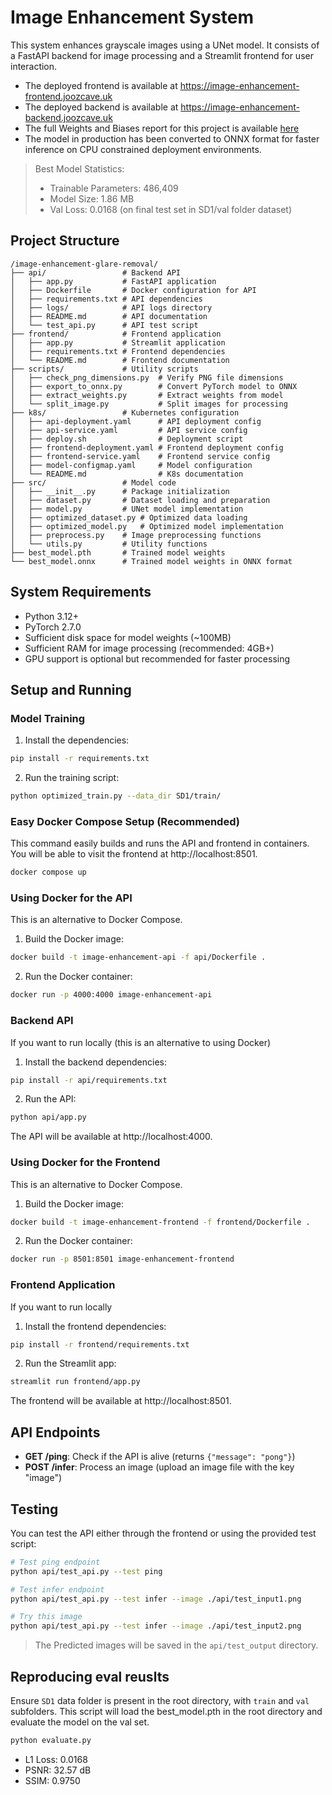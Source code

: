 # Image Enhancement System

This system enhances grayscale images using a UNet model. It consists of a FastAPI backend for image processing and a Streamlit frontend for user interaction.
- The deployed frontend is available at https://image-enhancement-frontend.joozcave.uk
- The deployed backend is available at https://image-enhancement-backend.joozcave.uk
- The full Weights and Biases report for this project is available [here](https://wandb.ai/jooz-cave/image-deglaring-sweep/reports/Image-De-glaring---VmlldzoxMjg0MTExMw?accessToken=npyx1xtj55rqrp8lqvzuauc3uur79os9udklwnustgslmelvqld3vqhlrn0amz61)
- The model in production has been converted to ONNX format for faster inference on CPU constrained deployment environments.

> Best Model Statistics:
> - Trainable Parameters: 486,409
> - Model Size: 1.86 MB
> - Val Loss: 0.0168 (on final test set in SD1/val folder dataset)


## Project Structure

```
/image-enhancement-glare-removal/
├── api/                 # Backend API
│   ├── app.py           # FastAPI application
│   ├── Dockerfile       # Docker configuration for API
│   ├── requirements.txt # API dependencies
│   ├── logs/            # API logs directory
│   ├── README.md        # API documentation
│   └── test_api.py      # API test script
├── frontend/            # Frontend application
│   ├── app.py           # Streamlit application
│   ├── requirements.txt # Frontend dependencies
│   └── README.md        # Frontend documentation
├── scripts/             # Utility scripts
│   ├── check_png_dimensions.py  # Verify PNG file dimensions
│   ├── export_to_onnx.py        # Convert PyTorch model to ONNX
│   ├── extract_weights.py       # Extract weights from model
│   └── split_image.py           # Split images for processing
├── k8s/                 # Kubernetes configuration
│   ├── api-deployment.yaml      # API deployment config
│   ├── api-service.yaml         # API service config
│   ├── deploy.sh                # Deployment script
│   ├── frontend-deployment.yaml # Frontend deployment config
│   ├── frontend-service.yaml    # Frontend service config
│   ├── model-configmap.yaml     # Model configuration
│   └── README.md                # K8s documentation
├── src/                 # Model code
│   ├── __init__.py      # Package initialization
│   ├── dataset.py       # Dataset loading and preparation
│   ├── model.py         # UNet model implementation
│   ├── optimized_dataset.py # Optimized data loading
│   ├── optimized_model.py   # Optimized model implementation
│   ├── preprocess.py    # Image preprocessing functions
│   └── utils.py         # Utility functions
├── best_model.pth       # Trained model weights
└── best_model.onnx      # Trained model weights in ONNX format
```

## System Requirements

- Python 3.12+
- PyTorch 2.7.0
- Sufficient disk space for model weights (~100MB)
- Sufficient RAM for image processing (recommended: 4GB+)
- GPU support is optional but recommended for faster processing

## Setup and Running

### Model Training
1. Install the dependencies:

```bash
pip install -r requirements.txt
```

2. Run the training script:

```bash
python optimized_train.py --data_dir SD1/train/
```

### Easy Docker Compose Setup (Recommended)
This command easily builds and runs the API and frontend in containers. You will be able to visit the frontend at http://localhost:8501.
```bash
docker compose up
```

### Using Docker for the API
This is an alternative to Docker Compose.

1. Build the Docker image:

```bash
docker build -t image-enhancement-api -f api/Dockerfile .
```

2. Run the Docker container:

```bash
docker run -p 4000:4000 image-enhancement-api
```


### Backend API
If you want to run locally (this is an alternative to using Docker)

1. Install the backend dependencies:

```bash
pip install -r api/requirements.txt
```

2. Run the API:

```bash
python api/app.py
```

The API will be available at http://localhost:4000.

### Using Docker for the Frontend
This is an alternative to Docker Compose.

1. Build the Docker image:

```bash
docker build -t image-enhancement-frontend -f frontend/Dockerfile .
```

2. Run the Docker container:

```bash
docker run -p 8501:8501 image-enhancement-frontend
```


### Frontend Application
If you want to run locally

1. Install the frontend dependencies:

```bash
pip install -r frontend/requirements.txt
```

2. Run the Streamlit app:

```bash
streamlit run frontend/app.py
```

The frontend will be available at http://localhost:8501.



## API Endpoints

- **GET /ping**: Check if the API is alive (returns `{"message": "pong"}`)
- **POST /infer**: Process an image (upload an image file with the key "image")

## Testing

You can test the API either through the frontend or using the provided test script:

```bash
# Test ping endpoint
python api/test_api.py --test ping

# Test infer endpoint
python api/test_api.py --test infer --image ./api/test_input1.png

# Try this image
python api/test_api.py --test infer --image ./api/test_input2.png
```
> The Predicted images will be saved in the `api/test_output` directory.

## Reproducing eval reuslts
Ensure `SD1` data folder is present in the root directory, with `train` and `val` subfolders.
This script will load the best_model.pth in the root directory and evaluate the model on the val set.
```bash
python evaluate.py
```
- L1 Loss: 0.0168
- PSNR: 32.57 dB
- SSIM: 0.9750